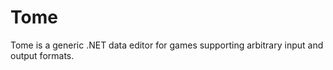 # Tome

Tome is a generic .NET data editor for games supporting arbitrary input and output formats.
